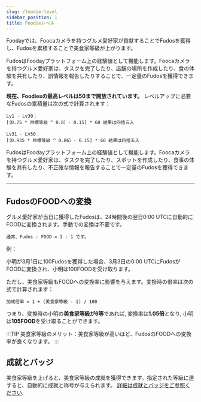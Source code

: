 ```yaml
---
slug: /foodie-level
sidebar_position: 1
title: Foodieレベル
---
```


Foodayでは、Foocaカメラを持つグルメ愛好家が貢献することでFudosを獲得し、Fudosを累積することで美食家等級が上がります。

FudosはFoodayプラットフォーム上の経験値として機能します。Foocaカメラを持つグルメ愛好家は、タスクを完了したり、店舗の場所を作成したり、食の体験を共有したり、誤情報を報告したりすることで、一定量のFudosを獲得できます。

**現在、Foodiesの最高レベルは50まで開放されています。** レベルアップに必要なFudosの累積量は次の式で計算されます：

```
Lv1 - Lv30：
[（0.75 * 目標等級 ^ 0.8）- 0.15] * 60 結果は四捨五入

Lv31 - Lv50：
[（0.935 * 目標等級 ^ 0.86）- 0.15] * 60 結果は四捨五入
```

FudosはFoodayプラットフォーム上の経験値として機能します。Foocaカメラを持つグルメ愛好家は、タスクを完了したり、スポットを作成したり、食事の体験を共有したり、不正確な情報を報告することで一定量のFudosを獲得できます。

***

## FudosのFOODへの変換

グルメ愛好家が当日に獲得したFudosは、24時間後の翌日0:00 UTCに自動的にFOODに変換されます。手動での変換は不要です。

```
通常、Fudos : FOOD = 1 : 1 です。
```
 

例：  

小明が3月1日に100Fudosを獲得した場合、3月3日の0:00 UTCにFudosがFOODに変換され、小明は100FOODを受け取ります。

ただし、美食家等級もFOODへの変換率に影響を与えます。変換時の倍率は次の式で計算されます：

```
加成倍率 = 1 + (美食家等級 - 1) / 100
```

つまり、変換時の小明の**美食家等級が6等**であれば, 変換率は**1.05倍**となり, 小明は**105FOOD**を受け取ることができます。

:::TIP
美食家等級のメリット：美食家等級が高いほど、FudosのFOODへの変換率が良くなります。
:::

## 成就とバッジ

美食家等級を上げると、美食家等級の成就を獲得できます。指定された等級に達すると、自動的に成就と称号が与えられます。 [詳細は成就とバッジをご参照ください](/achievement-and-badge-system).
